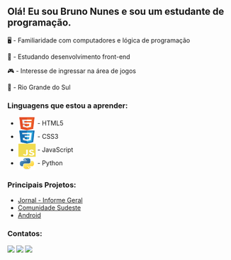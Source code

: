 ## Olá! Eu sou Bruno Nunes e sou um estudante de programação.

<p>🖥️ - Familiaridade com computadores e lógica de programação</p>
<p>📱 - Estudando desenvolvimento front-end</p>
<p>🎮 - Interesse de ingressar na área de jogos</p>
<p>📍 - Rio Grande do Sul</p>

### Linguagens que estou a aprender:
<ul>
  <li><img align="center" alt="Rafa-HTML" height="30" width="40" src="https://raw.githubusercontent.com/devicons/devicon/master/icons/html5/html5-original.svg"> - HTML5</li>
  <li><img align="center" alt="Rafa-CSS" height="30" width="40" src="https://raw.githubusercontent.com/devicons/devicon/master/icons/css3/css3-original.svg"> - CSS3</li>
  <li><img align="center" alt="Rafa-Js" height="30" width="40" src="https://raw.githubusercontent.com/devicons/devicon/master/icons/javascript/javascript-plain.svg"> - JavaScript</li>
  <li><img align="center" alt="Rafa-Python" height="30" width="40" src="https://raw.githubusercontent.com/devicons/devicon/master/icons/python/python-original.svg"> - Python</li>
</ul>

### Principais Projetos:
<ul>
  <li><a href="https://bruno08nunes.github.io/informe-geral/" target="_blank">Jornal - Informe Geral</a></li>
  <li><a href="https://bruno08nunes.github.io/sudeste/" target="_blank">Comunidade Sudeste</a></li>
  <li><a href="https://bruno08nunes.github.io/android/" target="_blank">Android</a></li>
</ul>

### Contatos:
<a href="https://www.youtube.com/@brunonunes6778/featured" target="_blank"><img src="https://img.shields.io/badge/YouTube-FF0000?style=for-the-badge&logo=youtube&logoColor=white" target="_blank"></a>
<a href="https://www.linkedin.com/in/bruno-nunes-24a747293/" target="_blank"><img src="https://img.shields.io/badge/-LinkedIn-%230077B5?style=for-the-badge&logo=linkedin&logoColor=white" target="_blank"></a> 
<a href = "mailto:brunonunes.sl08@gmail.com"><img src="https://img.shields.io/badge/-Gmail-%23333?style=for-the-badge&logo=gmail&logoColor=white" target="_blank"></a>
